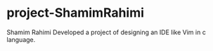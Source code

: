 # project-ShamimRahimi
Shamim Rahimi
Developed a project of designing an IDE like Vim in c language.
